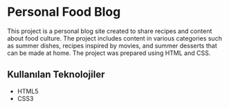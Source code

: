 # Personal Food Blog

This project is a personal blog site created to share recipes and content about food culture. The project includes content in various categories such as summer dishes, recipes inspired by movies, and summer desserts that can be made at home. The project was prepared using HTML and CSS.

## Kullanılan Teknolojiler

- HTML5
- CSS3
